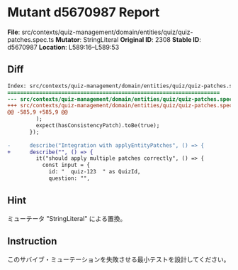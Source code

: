 # Mutant d5670987 Report

**File**: src/contexts/quiz-management/domain/entities/quiz/quiz-patches.spec.ts
**Mutator**: StringLiteral
**Original ID**: 2308
**Stable ID**: d5670987
**Location**: L589:16–L589:53

## Diff

```diff
Index: src/contexts/quiz-management/domain/entities/quiz/quiz-patches.spec.ts
===================================================================
--- src/contexts/quiz-management/domain/entities/quiz/quiz-patches.spec.ts	original
+++ src/contexts/quiz-management/domain/entities/quiz/quiz-patches.spec.ts	mutated #2308
@@ -585,9 +585,9 @@
         );
         expect(hasConsistencyPatch).toBe(true);
       });
 
-      describe("Integration with applyEntityPatches", () => {
+      describe("", () => {
         it("should apply multiple patches correctly", () => {
           const input = {
             id: "  quiz-123  " as QuizId,
             question: "",
```

## Hint

ミューテータ "StringLiteral" による置換。

## Instruction

このサバイブ・ミューテーションを失敗させる最小テストを設計してください。
